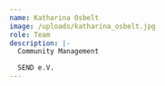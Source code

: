 ```yaml
---
name: Katharina Osbelt
image: /uploads/katharina_osbelt.jpg
role: Team
description: |-
  Community Management

  SEND e.V.
---
```


